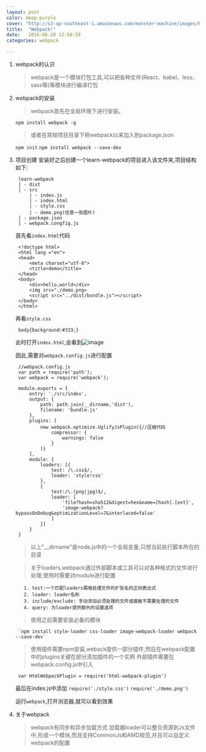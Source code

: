 ```yaml
---
layout: post
color: deep-purple
cover: "http://s3-ap-southeast-1.amazonaws.com/monster-machine/images/horssghonr-1436272011-Midas.jpg"
title:  "Webpack!"
date:   2016-08-20 13:50:39
categories: webpack

---
```


1. webpack的认识

    >webpack是一个模块打包工具,可以把各种文件(React、babel、less、sass等)等模块进行编译打包
    
2. webpack的安装
    >webpack首先在全局环境下进行安装。
    
    `npm install webpack -g`
    
    >或者在常规项目目录下把webpack以来加入到package.json
    
    `npm init` `npm install webpack --save-dev`
3. 项目创建
    安装好之后创建一个learn-webpack的项目进入该文件夹,项目结构如下:
    
        learn-webpack
        | - dist
        | - src
            | - index.js
            | - index.html
            | - style.css
            | - demo.png(任意一张图片)
        | - package.json
        | - webpack.congfig.js
    
    首先看`index.html`代码
    
        <!doctype html>
        <html lang ="en">
        <head>
            <meta charset="utf-8">
            <title>demo</title>
        </head>
        <body>
            <div>hello,world</div>
            <img src="./demo.png>
            <script src="../dist/bundle.js"></script>
        </body>
        </html>
        
    再看`style.css`
    
        body{background:#333;}
      
    此时打开`index.html`,会看到![image](./image/demo.png)
    
    因此,需要对`webpack.config.js`进行配置
    
        //webpack.config.js
        var path = require('path');
        var webpack = require('webpack');
        
        module.exports = {
            entry: './src/index',
            output: {
                path: path.join(__dirname,'dist'),
                filename: 'bundle.js'
            },
            plugins: [
                new webpack.optimize.UglifyJsPlugin({//压缩代码
                    compressor: {
                        warnings: false
                    }
                )}
            ],
            module: {
                loaders: [{
                    test: /\.css$/,
                    loader: 'style!css'
                },
                {
                    test:/\.(png|jpg)$/,
                    loader: [
                        'file?hash=sha512&digest=hex&name=[hash].[ext]',
                        'image-webpack?bypassOnDebug&optimizationLevel=7&interlaced=false'
                    ]
                }]
            }
        }
        
    >以上"__dirname"是node.js中的一个全局变量,只想当前执行脚本所在的目录
    
    >关于loaders,webpack通过外部脚本或工具可以对各种格式的文件进行处理,使用时需要对module进行配置
    
          1. test:一个匹配loaders需哦处理文件的扩张名的正则表达式
          2. loader: loader名称
          3. include/exclude: 手动添加必须处理的文件或疲敝不需要处理的文件
          4. query: 为loader提供额外的设置选项
    
    >使用之前需要安装必备的模块
    
        `npm install style-loader css-loader image-webpack-loader webpack --save-dev`
        
    >使用插件需要npm安装,weback提供一部分插件,然后在webpack配置中的plugins关键在部分添加插件的一个实例
    外部插件需要在webpack.config.js中引入 
    
        var HtmlWebpackPlugin = require('html-webpack-plugin')
    
    最后在index.js中添加 `require('./style.css')` `require('./demo.png')`
    
    运行`webpack`,打开浏览器,就可以看到效果
    
4. 关于webpack    
    
    >webpack有同步和异步加载方式
    加载器loader可以整合资源到Js文件中,形成一个模块,而且支持CommonJs和AMD规范,并且可以自定义webpack的配置
    
    >